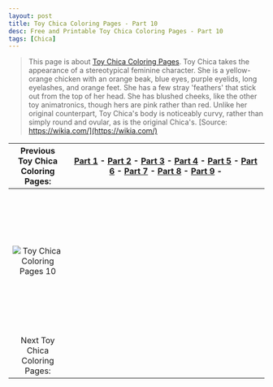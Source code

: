 ```yaml
---
layout: post
title: Toy Chica Coloring Pages - Part 10
desc: Free and Printable Toy Chica Coloring Pages - Part 10
tags: [Chica]
---
```

> This page is about [Toy Chica Coloring Pages](https://fnafcoloringpages.github.io/). Toy Chica takes the appearance of a stereotypical feminine character. She is a yellow-orange chicken with an orange beak, blue eyes, purple eyelids, long eyelashes, and orange feet. She has a few stray 'feathers' that stick out from the top of her head. She has blushed cheeks, like the other toy animatronics, though hers are pink rather than red. Unlike her original counterpart, Toy Chica's body is noticeably curvy, rather than simply round and ovular, as is the original Chica's. [Source: https://wikia.com/](https://wikia.com/)

|Previous Toy Chica Coloring Pages: |[Part 1](https://fnafcoloringpages.github.io/blog/Toy-Chica-Coloring-Pages-part-1) - [Part 2](https://fnafcoloringpages.github.io/blog/Toy-Chica-Coloring-Pages-part-2) - [Part 3](https://fnafcoloringpages.github.io/blog/Toy-Chica-Coloring-Pages-part-3) - [Part 4](https://fnafcoloringpages.github.io/blog/Toy-Chica-Coloring-Pages-part-4) - [Part 5](https://fnafcoloringpages.github.io/blog/Toy-Chica-Coloring-Pages-part-5) - [Part 6](https://fnafcoloringpages.github.io/blog/Toy-Chica-Coloring-Pages-part-6) - [Part 7](https://fnafcoloringpages.github.io/blog/Toy-Chica-Coloring-Pages-part-7) - [Part 8](https://fnafcoloringpages.github.io/blog/Toy-Chica-Coloring-Pages-part-8) - [Part 9](https://fnafcoloringpages.github.io/blog/Toy-Chica-Coloring-Pages-part-9) - |
|:-:|:-:|
|![Toy Chica Coloring Pages 10](https://fnafcoloringpages.github.io/img/Toy-Chica-Coloring-Pages%20(10).jpg "Toy Chica Coloring Pages 10")|<script async src="//pagead2.googlesyndication.com/pagead/js/adsbygoogle.js"></script><!-- Texxtonly --><ins class="adsbygoogle" style="display:inline-block;width:336px;height:280px" data-ad-client="ca-pub-6753140515841889" data-ad-slot="3207852233"></ins><script>(adsbygoogle = window.adsbygoogle \|\| []).push({}); </script>|
| Next Toy Chica Coloring Pages: ||